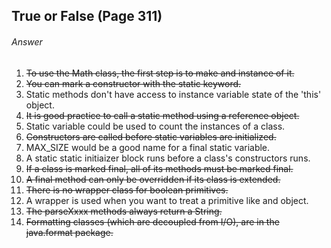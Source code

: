 ## True or False (Page 311)
###### Answer

1. ~~To use the Math class, the first step is to make and instance of it.~~
2. ~~You can mark a constructor with the static keyword.~~
3. Static methods don't have access to instance variable state of the 'this' object.
4. ~~It is good practice to call a static method using a reference object.~~
5. Static variable could be used to count the instances of a class.
6. ~~Constructors are called before static variables are initialized.~~
7. MAX_SIZE would be a good name for a final static variable.
8. A static static initiaizer block runs before a class's constructors runs.
9. ~~If a class is marked final, all of its methods must be marked final.~~
10. ~~A final method can only be overridden if its class is extended.~~
11. ~~There is no wrapper class for boolean primitives.~~
12. A wrapper is used when you want to treat a primitive like and object.
13. ~~The parseXxxx methods always return a String.~~
14. ~~Formatting classes (which are decoupled from I/O), are in the java.format package.~~
